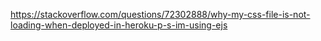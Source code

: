https://stackoverflow.com/questions/72302888/why-my-css-file-is-not-loading-when-deployed-in-heroku-p-s-im-using-ejs
